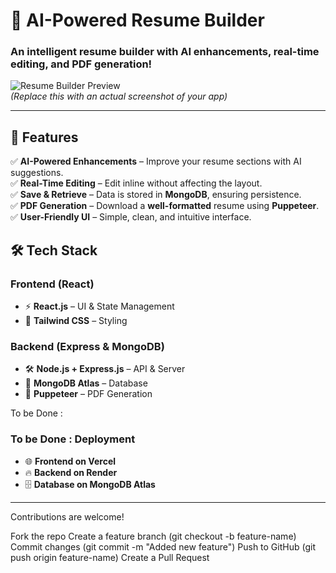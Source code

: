 # 🚀 AI-Powered Resume Builder

### **An intelligent resume builder with AI enhancements, real-time editing, and PDF generation!**  

![Resume Builder Preview](https://via.placeholder.com/800x400?text=Project+Preview)  
*(Replace this with an actual screenshot of your app)*  

---

## **🌟 Features**
✅ **AI-Powered Enhancements** – Improve your resume sections with AI suggestions.  
✅ **Real-Time Editing** – Edit inline without affecting the layout.  
✅ **Save & Retrieve** – Data is stored in **MongoDB**, ensuring persistence.  
✅ **PDF Generation** – Download a **well-formatted** resume using **Puppeteer**.  
✅ **User-Friendly UI** – Simple, clean, and intuitive interface.  



## **🛠️ Tech Stack**
### **Frontend (React)**
- ⚡ **React.js** – UI & State Management  
- 🎨 **Tailwind CSS** – Styling  

### **Backend (Express & MongoDB)**
- 🛠 **Node.js + Express.js** – API & Server  
- 🏪 **MongoDB Atlas** – Database  
- 🧾 **Puppeteer** – PDF Generation  


To be Done :
### **To be Done : Deployment**
- 🌐 **Frontend on Vercel**  
- 🔥 **Backend on Render**  
- 🗄 **Database on MongoDB Atlas**  

---
Contributions are welcome!

Fork the repo
Create a feature branch (git checkout -b feature-name)
Commit changes (git commit -m "Added new feature")
Push to GitHub (git push origin feature-name)
Create a Pull Request


